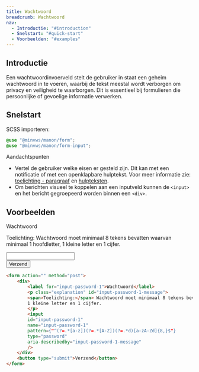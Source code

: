```yaml
---
title: Wachtwoord
breadcrumb: Wachtwoord
nav:
  - Introductie: "#introduction"
  - Snelstart: "#quick-start"
  - Voorbeelden: "#examples"
---
```


<h2 id="introduction">Introductie</h2>

Een wachtwoordinvoerveld stelt de gebruiker in staat een geheim wachtwoord in te voeren, waarbij de tekst meestal wordt verborgen om privacy en veiligheid te waarborgen. Dit is essentieel bij formulieren die persoonlijke of gevoelige informatie verwerken.

<h2 id="quick-start">Snelstart</h2>

SCSS importeren:

```scss
@use "@minvws/manon/form";
@use "@minvws/manon/form-input";
```

<div class="explanation" role="group" aria-label="Toelichting">
    <span>Aandachtspunten</span>
    <ul>
        <li>
        Vertel de gebruiker welke eisen er gesteld zijn. Dit kan met een notificatie of met een
        openklapbare hulptekst. Voor meer informatie zie:
        <a href="/library/components/notifications/notification-explanation"
            >toelichting - paragraaf</a
        >
        en <a href="/library/components/forms/form-help">hulpteksten</a>.
        </li>
        <li>
        Om berichten visueel te koppelen aan een inputveld kunnen de
        <code>&lt;input&gt;</code> en het bericht gegroepeerd worden binnen een
        <code>&lt;div&gt;</code>.
        </li>
    </ul>
</div>

<h2 id="examples">Voorbeelden</h2>

<form action="" method="post">
    <div>
        <label for="input-password-1">Wachtwoord</label>
        <p class="explanation" id="input-password-1-message">
        <span>Toelichting:</span> Wachtwoord moet minimaal 8 tekens bevatten waarvan minimaal 1 hoofdletter,
        1 kleine letter en 1 cijfer.
        </p>
        <input
        id="input-password-1"
        name="input-password-1"
        pattern={"^(?=.*[a-z])(?=.*[A-Z])(?=.*d)[a-zA-Zd]{8,}$"}
        type="password"
        aria-describedby="input-password-1-message"
        />
    </div>
    <button type="submit">Verzend</button>
</form>

```html
<form action="" method="post">
    <div>
        <label for="input-password-1">Wachtwoord</label>
        <p class="explanation" id="input-password-1-message">
        <span>Toelichting:</span> Wachtwoord moet minimaal 8 tekens bevatten waarvan minimaal 1 hoofdletter,
        1 kleine letter en 1 cijfer.
        </p>
        <input
        id="input-password-1"
        name="input-password-1"
        pattern={"^(?=.*[a-z])(?=.*[A-Z])(?=.*d)[a-zA-Zd]{8,}$"}
        type="password"
        aria-describedby="input-password-1-message"
        />
    </div>
    <button type="submit">Verzend</button>
</form>
```

